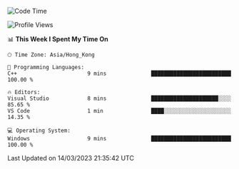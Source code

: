 <!--START_SECTION:waka-->
![Code Time](http://img.shields.io/badge/Code%20Time-36%20hrs%2056%20mins-blue)

![Profile Views](http://img.shields.io/badge/Profile%20Views-2-blue)

📊 **This Week I Spent My Time On** 

```text
🕑︎ Time Zone: Asia/Hong_Kong

💬 Programming Languages: 
C++                      9 mins              █████████████████████████   100.00 % 

🔥 Editors: 
Visual Studio            8 mins              █████████████████████░░░░   85.65 % 
VS Code                  1 min               ████░░░░░░░░░░░░░░░░░░░░░   14.35 % 

💻 Operating System: 
Windows                  9 mins              █████████████████████████   100.00 % 
```


 Last Updated on 14/03/2023 21:35:42 UTC
<!--END_SECTION:waka-->
